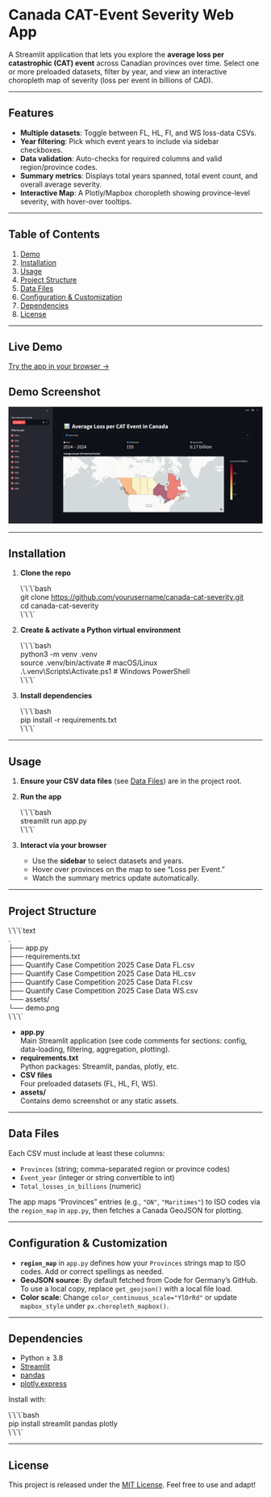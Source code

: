 # Canada CAT-Event Severity Web App

A Streamlit application that lets you explore the **average loss per catastrophic (CAT) event** across Canadian provinces over time. Select one or more preloaded datasets, filter by year, and view an interactive choropleth map of severity (loss per event in billions of CAD).

---

## Features

- **Multiple datasets**: Toggle between FL, HL, FI, and WS loss-data CSVs.  
- **Year filtering**: Pick which event years to include via sidebar checkboxes.  
- **Data validation**: Auto-checks for required columns and valid region/province codes.  
- **Summary metrics**: Displays total years spanned, total event count, and overall average severity.  
- **Interactive Map**: A Plotly/Mapbox choropleth showing province-level severity, with hover-over tooltips.

---

## Table of Contents

1. [Demo](#live-demo)  
2. [Installation](#installation)  
3. [Usage](#usage)  
4. [Project Structure](#project-structure)  
5. [Data Files](#data-files)  
6. [Configuration & Customization](#configuration--customization)  
7. [Dependencies](#dependencies)  
8. [License](#license)

---

## Live Demo

[Try the app in your browser →](https://quantifyheatmap-x9rs26tpfisbyn8s9inrox.streamlit.app/)

## Demo Screenshot

![Choropleth of Average Loss per CAT Event](./assets/demo.png)

---

## Installation

1. **Clone the repo**  
   
   \\\`\\\`\\\`bash  
   git clone https://github.com/yourusername/canada-cat-severity.git  
   cd canada-cat-severity  
   \\\`\\\`\\\`

2. **Create & activate a Python virtual environment**  
   
   \\\`\\\`\\\`bash  
   python3 -m venv .venv  
   source .venv/bin/activate      # macOS/Linux  
   .\\.venv\\Scripts\\Activate.ps1   # Windows PowerShell  
   \\\`\\\`\\\`

3. **Install dependencies**  
   
   \\\`\\\`\\\`bash  
   pip install -r requirements.txt  
   \\\`\\\`\\\`

---

## Usage

1. **Ensure your CSV data files** (see [Data Files](#data-files)) are in the project root.  
2. **Run the app**  
   
   \\\`\\\`\\\`bash  
   streamlit run app.py  
   \\\`\\\`\\\`

3. **Interact via your browser**  
   - Use the **sidebar** to select datasets and years.  
   - Hover over provinces on the map to see “Loss per Event.”  
   - Watch the summary metrics update automatically.

---

## Project Structure

\\\`\\\`\\\`text  
.  
├── app.py  
├── requirements.txt  
├── Quantify Case Competition 2025 Case Data FL.csv  
├── Quantify Case Competition 2025 Case Data HL.csv  
├── Quantify Case Competition 2025 Case Data FI.csv  
├── Quantify Case Competition 2025 Case Data WS.csv  
└── assets/  
    └── demo.png  
\\\`\\\`\\\`

- **app.py**  
  Main Streamlit application (see code comments for sections: config, data-loading, filtering, aggregation, plotting).  
- **requirements.txt**  
  Python packages: Streamlit, pandas, plotly, etc.  
- **CSV files**  
  Four preloaded datasets (FL, HL, FI, WS).  
- **assets/**  
  Contains demo screenshot or any static assets.

---

## Data Files

Each CSV must include at least these columns:

- `Provinces` (string; comma-separated region or province codes)  
- `Event_year` (integer or string convertible to int)  
- `Total_losses_in_billions` (numeric)

The app maps “Provinces” entries (e.g., `"ON"`, `"Maritimes"`) to ISO codes via the `region_map` in `app.py`, then fetches a Canada GeoJSON for plotting.

---

## Configuration & Customization

- **`region_map`** in `app.py` defines how your `Provinces` strings map to ISO codes. Add or correct spellings as needed.  
- **GeoJSON source**: By default fetched from Code for Germany’s GitHub. To use a local copy, replace `get_geojson()` with a local file load.  
- **Color scale**: Change `color_continuous_scale="YlOrRd"` or update `mapbox_style` under `px.choropleth_mapbox()`.

---

## Dependencies

- Python ≥ 3.8  
- [Streamlit](https://streamlit.io/)  
- [pandas](https://pandas.pydata.org/)  
- [plotly.express](https://plotly.com/python/plotly-express/)  

Install with:  
   
\\\`\\\`\\\`bash  
pip install streamlit pandas plotly  
\\\`\\\`\\\`

---

## License

This project is released under the [MIT License](LICENSE). Feel free to use and adapt!
